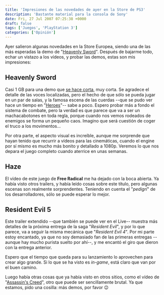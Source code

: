 ```yaml
---
title: 'Impresiones de las novedades de ayer en la Store de PS3'
description: 'Bastante material para la consola de Sony'
date: Fri, 27 Jul 2007 07:25:38 +0000
draft: false
tags: ['Juegos', 'PlayStation 3']
categories: ['Opinión']
---
```


Ayer salieron algunas novedades en la Store Europea, siendo una de las más esperadas la demo de "[Heavenly Sword](http://en.wikipedia.org/wiki/Heavenly_Sword)". Después de bajarme todo, echar un vistazo a los vídeos, y probar las demos, estas son mis impresiones:

## Heavenly Sword

Casi 1 GB para una demo que [se hace corta](http://www.joystiq.com/2007/07/26/heavenly-sword-demod/), muy corta. Se agradece el detalle de las voces localizadas, pero el hecho de que sólo se pueda jugar en un par de salas, y la famosa escena de las cuerdas --que se pudo ver hace un tiempo en "[Heroes](/series-que-veo/)"-- sabe a poco. Espero probar más a fondo el sistema de combate, pero la verdad es que parece que va a ser un machacabotones en toda regla, porque cuando nos vemos rodeados de enemigos se forma un pequeño caos. Imagino que será cuestión de coger el truco a los movimentos...

Por otra parte, el aspecto visual es increíble, aunque me sorprende que hayan tenido que recurrir a vídeos para las cinemáticas, cuando el engine por sí mismo es mucho más bonito y detallado a 1080p. Veremos lo que nos depara el juego completo cuando aterrice en unas semanas.

## Haze

El vídeo de este juego de **Free Radical** me ha dejado con la boca abierta. Ya había visto otros trailers, y había leído cosas sobre este título, pero algunas escenas son realmente sorprendentes. Teniendo en cuenta el "_pedigrí_" de los desarrolladores, sólo se puede esperar lo mejor.

## Resident Evil 5

Este trailer extendido --que también se puede ver en el Live-- muestra más detalles de la próxima entrega de la saga "_Resident Evil_", y por lo que parece, va a seguir la misma mecánica que "_Resident Evil 4_". Por mi parte estoy encantado, ya que no soy demasiado fan de las primeras entregas --aunque hay mucho purista suelto por ahí--, y me encantó el giro que dieron con la entrega anterior.

Espero que el tiempo que queda para su lanzamiento lo aprovechen para crear algo grande. Si lo que se ha visto es _in-game_, está claro que van por el buen camino.

Luego había otras cosas que ya había visto en otros sitios, como el vídeo de "[Assassin's Creed](http://en.wikipedia.org/wiki/Assasin%27s_creed)", otro que puede ser sencillamente brutal. Ya que estamos, pido una cosilla: más demos, por favor :wink: